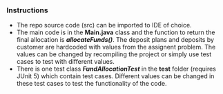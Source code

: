 ### Instructions
- The repo source code (src) can be imported to IDE of choice.
- The main code is in the **Main.java** class and the function to return the final allocation is _**allocateFunds()**_. The deposit plans and deposits by customer are hardcoded with values from the assignent problem. The values can be changed by recompiling the project or simply use test cases to test with different values. 
- There is one test class _**FundAllocationTest**_ in the **test** folder (requires JUnit 5) which contain test cases. Different values can be changed in these test cases to test the functionality of the code.
